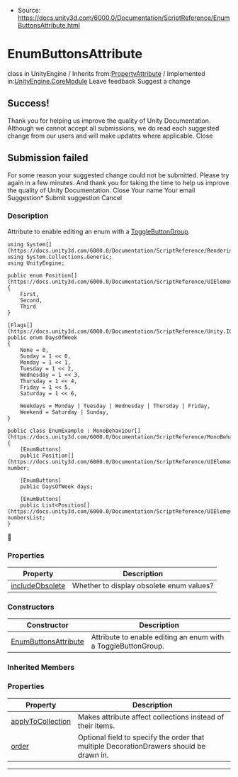 * Source: https://docs.unity3d.com/6000.0/Documentation/ScriptReference/EnumButtonsAttribute.html

# EnumButtonsAttribute
class in UnityEngine
/
Inherits from:[PropertyAttribute](https://docs.unity3d.com/6000.0/Documentation/ScriptReference/PropertyAttribute.html)
/
Implemented in:[UnityEngine.CoreModule](https://docs.unity3d.com/6000.0/Documentation/ScriptReference/UnityEngine.CoreModule.html)
Leave feedback
Suggest a change
## Success!
Thank you for helping us improve the quality of Unity Documentation. Although we cannot accept all submissions, we do read each suggested change from our users and will make updates where applicable.
Close
## Submission failed
For some reason your suggested change could not be submitted. Please <a>try again</a> in a few minutes. And thank you for taking the time to help us improve the quality of Unity Documentation.
Close
Your name Your email Suggestion* Submit suggestion
Cancel
### Description
Attribute to enable editing an enum with a [ToggleButtonGroup](https://docs.unity3d.com/6000.0/Documentation/ScriptReference/UIElements.ToggleButtonGroup.html).
```
using System[](https://docs.unity3d.com/6000.0/Documentation/ScriptReference/Rendering.VirtualTexturing.System.html);
using System.Collections.Generic;
using UnityEngine;

public enum Position[](https://docs.unity3d.com/6000.0/Documentation/ScriptReference/UIElements.Position.html)
{
    First,
    Second,
    Third
}

[Flags[](https://docs.unity3d.com/6000.0/Documentation/ScriptReference/Unity.IO.LowLevel.Unsafe.AsyncReadManagerMetrics.Flags.html)]
public enum DaysOfWeek
{
    None = 0,
    Sunday = 1 << 0,
    Monday = 1 << 1,
    Tuesday = 1 << 2,
    Wednesday = 1 << 3,
    Thursday = 1 << 4,
    Friday = 1 << 5,
    Saturday = 1 << 6,

    Weekdays = Monday | Tuesday | Wednesday | Thursday | Friday,
    Weekend = Saturday | Sunday,
}

public class EnumExample : MonoBehaviour[](https://docs.unity3d.com/6000.0/Documentation/ScriptReference/MonoBehaviour.html)
{
    [EnumButtons]
    public Position[](https://docs.unity3d.com/6000.0/Documentation/ScriptReference/UIElements.Position.html) number;

    [EnumButtons]
    public DaysOfWeek days;

    [EnumButtons]
    public List<Position[](https://docs.unity3d.com/6000.0/Documentation/ScriptReference/UIElements.Position.html)> numbersList;
}

```

### Properties
Property | Description  
---|---  
[includeObsolete](https://docs.unity3d.com/6000.0/Documentation/ScriptReference/EnumButtonsAttribute-includeObsolete.html) | Whether to display obsolete enum values?  
### Constructors
Constructor | Description  
---|---  
[EnumButtonsAttribute](https://docs.unity3d.com/6000.0/Documentation/ScriptReference/EnumButtonsAttribute-ctor.html) | Attribute to enable editing an enum with a ToggleButtonGroup.  
### Inherited Members
### Properties
Property | Description  
---|---  
[applyToCollection](https://docs.unity3d.com/6000.0/Documentation/ScriptReference/PropertyAttribute-applyToCollection.html) | Makes attribute affect collections instead of their items.  
[order](https://docs.unity3d.com/6000.0/Documentation/ScriptReference/PropertyAttribute-order.html) | Optional field to specify the order that multiple DecorationDrawers should be drawn in.  
* * *
